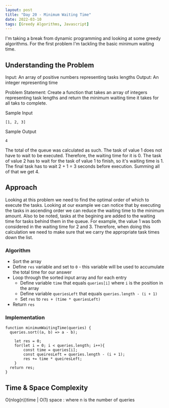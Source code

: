 ```yaml
---
layout: post
title: "Day 20 - Minimum Waiting Time"
date: 2022-03-10
tags: [Greedy Algorithms, Javascript]
---
```


I'm taking a break from dynamic programming and looking at some greedy algorithms. For the first problem I'm tackling the basic minimum waiting time.


## Understanding the Problem

Input: An array of positive numbers representing tasks lengths
Output: An integer representing time 

Problem Statement: Create a function that takes an array of integers representing task lengths and return the minimum waiting time it takes for all taks to complete.

Sample Input
```
[1, 2, 3]
```

Sample Output
```
4
```

The total of the queue was calculated as such. The task of value 1 does not have to wait to be executed. Therefore, the waiting time for it is 0. The task of value 2 has to wait for the task of value 1 to finish, so it's waiting time is 1. The final task has to wait 2 + 1 = 3 seconds before execution. Summing all of that we get 4.

## Approach

Looking at this problem we need to find the optimal order of which to execute the tasks. Looking at our example we can notice that by executing the tasks in ascending order we can reduce the waiting time to the minimum amount. Also to be noted, tasks at the begining are added to the waiting time for tasks behind them in the queue. For example, the value 1 was both considered in the waiting time for 2 and 3. Therefore, when doing this calculation we need to make sure that we carry the appropriate task times down the list. 

### Algorithm

* Sort the array
* Define `res` variable and set to `0` - this variable will be used to accumulate the total time for our answer
* Loop through the sorted input array and for each entry
  * Define variable `time` that equals `queries[i]` where `i` is the position in the array
  * Define variable `queriesLeft` that equals `queries.length - (i + 1)`
  * Set `res` to `res + (time * queriesLeft)`
* Return `res`

### Implementation

```
function minimumWaitingTime(queries) {
  queries.sort((a, b) => a - b);
	
	let res = 0;
	for(let i = 0; i < queries.length; i++){
		const time = queries[i];
		const queiresLeft = queries.length - (i + 1);
		res += time * queiresLeft;
	}
  return res;
}

```

## Time & Space Complexity
O(nlog(n))time | O(1) space : where n is the number of queries
